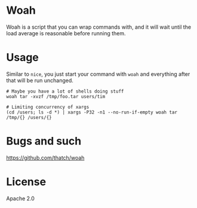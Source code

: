 # Woah

Woah is a script that you can wrap commands with, and it will wait until the
load average is reasonable before running them.

# Usage

Similar to `nice`, you just start your command with `woah` and everything after
that will be run unchanged.

```
# Maybe you have a lot of shells doing stuff
woah tar -xvzf /tmp/foo.tar users/tim

# Limiting concurrency of xargs
(cd /users; ls -d *) | xargs -P32 -n1 --no-run-if-empty woah tar /tmp/{} /users/{}
```

# Bugs and such

https://github.com/thatch/woah

# License

Apache 2.0
